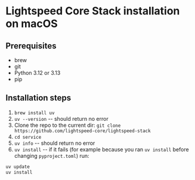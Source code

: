 # Lightspeed Core Stack installation on macOS

## Prerequisites

- brew
- git
- Python 3.12 or 3.13
- pip

## Installation steps

1. `brew install uv`
1. `uv --version` -- should return no error
1. Clone the repo to the current dir:
`git clone https://github.com/lightspeed-core/lightspeed-stack`
1. `cd service`
1. `uv info` -- should return no error
1. `uv install` -- if it fails (for example because you ran `uv install` before changing `pyproject.toml`) run:
```sh
uv update
uv install
```

